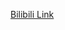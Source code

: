 [Bilibili Link](https://www.bilibili.com/video/BV1NG4y1p74h?spm_id_from=333.788.videopod.episodes&vd_source=c801aa3fac0e6e97b0df71f74a8b25bd&__readwiseLocation=)